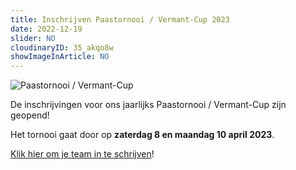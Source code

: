 ```yaml
---
title: Inschrijven Paastornooi / Vermant-Cup 2023
date: 2022-12-19
slider: NO
cloudinaryID: 35_akqo8w
showImageInArticle: NO
---
```


<div class="mb-6">
    <img style="max-width: 100%; height: auto;" src="https://res.cloudinary.com/kkontichfc/image/upload/v1/nieuws/35_akqo8w" alt="Paastornooi / Vermant-Cup" />
</div>

De inschrijvingen voor ons jaarlijks Paastornooi / Vermant-Cup zijn geopend!

Het tornooi gaat door op **zaterdag 8 en maandag 10 april 2023**.

[Klik hier om je team in te schrijven](https://www.tournify.nl/live/volvovermantcup2023/)!
